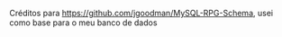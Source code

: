 Créditos para https://github.com/jgoodman/MySQL-RPG-Schema, usei como base para o meu banco de dados
